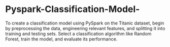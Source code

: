 # Pyspark-Classification-Model-
To create a classification model using PySpark on the Titanic dataset, begin by preprocessing the data, engineering relevant features, and splitting it into training and testing sets. Select a classification algorithm like Random Forest, train the model, and evaluate its performance. 
